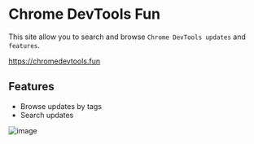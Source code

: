 # Chrome DevTools Fun

This site allow you to search and browse `Chrome DevTools updates` and `features`.

https://chromedevtools.fun

## Features

- Browse updates by tags
- Search updates

![image](https://i.gyazo.com/4ea05992872a4615be510b84cca88fd7.png)
